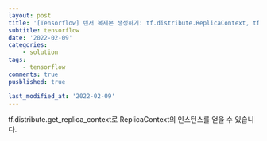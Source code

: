 ```yaml
---
layout: post
title: '[Tensorflow] 텐서 복제본 생성하기: tf.distribute.ReplicaContext, tf.distribute.get_replica_context'
subtitle: tensorflow
date: '2022-02-09'
categories:
    - solution
tags:
    - tensorflow
comments: true
pusblished: true

last_modified_at: '2022-02-09'
---
```


tf.distribute.get_replica_context로 ReplicaContext의 인스턴스를 얻을 수 있습니다.

